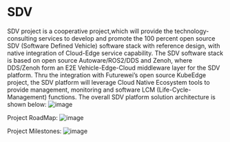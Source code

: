 # SDV
SDV project is a cooperative project,which will provide the technology-consulting services to develop and promote the 100 percent open source SDV (Software Defined Vehicle) software stack with reference design, with native integration of Cloud-Edge service capability. The SDV software stack is based on open source Autoware/ROS2/DDS and Zenoh, where DDS/Zenoh form an E2E Vehicle-Edge-Cloud middleware layer for the SDV platform. Thru the integration with Futurewei’s open source KubeEdge project, the SDV platform will leverage Cloud Native Ecosystem tools to provide management, monitoring and software LCM (Life-Cycle-Management) functions. The overall SDV platform solution architecture is shown below:
![image](https://github.com/autocore-ai/SDV/blob/main/Images/sdv%20architecture%20.jpg)

Project RoadMap:
![image](https://github.com/autocore-ai/SDV/blob/main/Images/Roadmap.jpg)


Project Milestones:
![image](https://github.com/autocore-ai/SDV/blob/main/Images/SDVMileStone.jpg)
